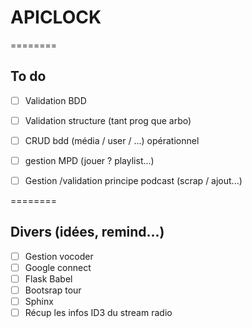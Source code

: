 APICLOCK
========









========
## To do

- [ ] Validation BDD
- [ ] Validation structure (tant prog que arbo)
- [ ] CRUD bdd (média / user / ...) opérationnel
- [ ] gestion MPD (jouer ? playlist...)
- [ ] Gestion /validation principe podcast (scrap / ajout...)


========
## Divers (idées, remind...)

- [ ] Gestion vocoder
- [ ] Google connect
- [ ] Flask Babel
- [ ] Bootsrap tour
- [ ] Sphinx
- [ ] Récup les infos ID3 du stream radio
